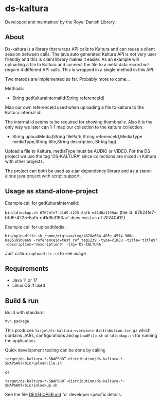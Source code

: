 # ds-kaltura

Developed and maintained by the Royal Danish Library.

## About
Ds-kaltura is a library that wraps API calls to Kaltura and can reuse a client session between calls. The java auto generated
Kaltura API is not very user friendly and this is client library makes it easier. As an example will uploading a file to Kaltura and
connect the file to a meta data record will require 4 different API calls. This is wrapped in a single method in this API.

Two metods are implemented so far. Probably more to come...

Methods:
*  String getKulturaInternalId(String referenceId)

Map our own referenceId used when uploading a file to kaltura to the Kaltura internal id.

The internal id seems to be required for showing thumbnails. Also it is the only way we later can 1-1 map our collection to the kaltura collection.

*  String uploadMedia(String filePath,String referenceId,MediaType mediaType,String title,String description, String tag) 

Upload a file to Kaltura. mediaType must be AUDIO or VIDEO. For the DS project we use the tag 'DS-KALTURA' since collections
are mixed in Kaltura with other projects.

The project can both be used as a jar dependency library and as a stand-alone java project with script support.


## Usage as stand-alone-project
Example call for getKulturaInternalId:

`bin/idlookup.sh 67624fe7-b1d9-4225-8afb-e41d8a1190ac`  (the id '67624fe7-b1d9-4225-8afb-e41d8a1190ac' does exist as of 20240412)

Example call for uploadMedia:

`bin/uploadfile.sh /home/digisam/teg/4328a664-403e-4574-960a-8a85195b8e69 -referenceid=test_ref_teg1239 -type=VIDEO -title='title9' -description='description9' -tag='DS-KALTURA'`

Just call`bin/uploadfile.sh` to see usage



## Requirements
* Java 11 or 17
* Linux OS if used 


## Build & run

Build with standard
```
mvn package
```

This produces `target/ds-kaltura-<version>-distribution.tar.gz` which contains JARs, configurations and
`uploadFile.sh`  or  `idlookup.sh`  for running the application. 

Quick development testing can be done by calling

`target/ds-kaltura-*-SNAPSHOT-distribution/ds-kaltura-*-SNAPSHOT/bin/uploadFile.sh`

or

`target/ds-kaltura-*-SNAPSHOT-distribution/ds-kaltura-*-SNAPSHOT/bin/idlookup.sh`


See the file [DEVELOPER.md](DEVELOPER.md) for developer specific details.
